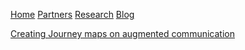 [Home](index.html) [Partners](partners.html) [Research](research.html) [Blog](blog.md)

[Creating Journey maps on augmented communication](blogpost.md)



